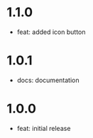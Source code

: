 # 1.1.0

- feat: added icon button

# 1.0.1

- docs: documentation

# 1.0.0

- feat: initial release
